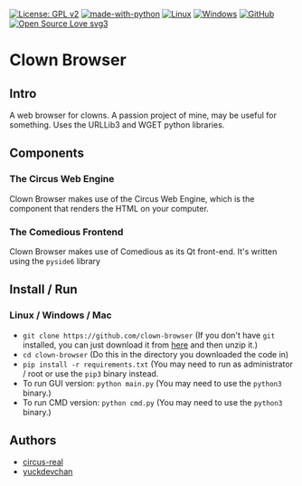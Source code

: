 [![License: GPL v2](https://img.shields.io/badge/License-GPL_v2-blue.svg)](https://www.gnu.org/licenses/old-licenses/gpl-2.0.en.html)
[![made-with-python](https://img.shields.io/badge/Made%20with-Python-1f425f.svg)](https://www.python.org/)
[![Linux](https://svgshare.com/i/Zhy.svg)](https://svgshare.com/i/Zhy.svg)
[![Windows](https://badgen.net/badge/icon/windows?icon=windows&label)](https://microsoft.com/windows/)
[![GitHub](https://badgen.net/badge/icon/github?icon=github&label)](https://github.com)
[![Open Source Love svg3](https://badges.frapsoft.com/os/v3/open-source.svg?v=103)](https://github.com/ellerbrock/open-source-badges/)
# Clown Browser
## Intro
A web browser for clowns. A passion project of mine, may be useful for something. Uses the URLLib3 and WGET python libraries.
## Components
### The Circus Web Engine
Clown Browser makes use of the Circus Web Engine, which is the component that renders the HTML on your computer.
### The Comedious Frontend
Clown Browser makes use of Comedious as its Qt front-end. It's written using the `pyside6` library
## Install / Run
### Linux / Windows / Mac
- `git clone https://github.com/clown-browser` (If you don't have `git` installed, you can just download it from [here](https://github.com/yuckdevchan/clown-browser/archive/refs/heads/main.zip) and then unzip it.)
- `cd clown-browser` (Do this in the directory you downloaded the code in)
- `pip install -r requirements.txt` (You may need to run as administrator / root or use the `pip3` binary instead.
- To run GUI version: `python main.py` (You may need to use the `python3` binary.)
- To run CMD version: `python cmd.py` (You may need to use the `python3` binary.)
## Authors
- [circus-real](https://github.com/circus-real)
- [yuckdevchan](https://github.com/yuckdevchan)
